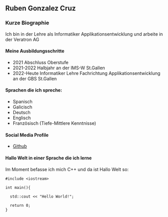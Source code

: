 ## Ruben Gonzalez Cruz

### Kurze Biographie

Ich bin in der Lehre als Informatiker Applikationsentwicklung und arbeite in der Veratron AG

#### Meine Ausbildungsschritte

- 2021 Abschluss Oberstufe
- 2021-2022 Halbjahr an der IMS-W St.Gallen
- 2022-Heute Informatiker Lehre Fachrichtung Applikationsentwicklung an der GBS St.Gallen

#### Sprachen die ich spreche:

- Spanisch
- Galicisch
- Deutsch
- Englisch
- Französisch (Tiefe-Mittlere Kenntnisse)

#### Social Media Profile

- [Github](https://github.com/rubigc)

#### Hallo Welt in einer Sprache die ich lerne

Im Moment befasse ich mich C++ und da ist Hallo Welt so:
    
    #include <iostream>

    int main(){

      std::cout << "Hello World!";

      return 0;
    }
